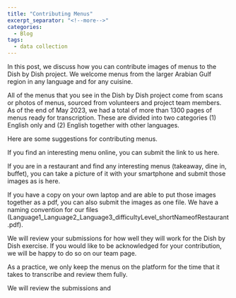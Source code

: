 ```yaml
---
title: "Contributing Menus"
excerpt_separator: "<!--more-->"
categories:
  - Blog
tags:
  - data collection
---
```


In this post, we discuss how you can contribute images of menus to the Dish by Dish project. We welcome menus from the larger Arabian Gulf region in any language and for any cuisine. 

All of the menus that you see in the Dish by Dish project come from scans or photos of menus, sourced from volunteers and project team members. As of the end of May 2023, we had a total of more than 1300 pages of menus ready for transcription. These are divided into two categories (1) English only and (2) English together with other languages. 

Here are some suggestions for contributing menus.  

If you find an interesting menu online, you can submit the link to us here. 

If you are in a restaurant and find any interesting menus (takeaway, dine in, buffet), you can take a picture of it with your smartphone and submit those images as is here. 

If you have a copy on your own laptop and are able to put those images together as a pdf, you can also submit the images as one file. We have a naming convention for our files (Language1_Language2_Language3_difficultyLevel_shortNameofRestaurant.pdf). 

We will review your submissions for how well they will work for the Dish by Dish exercise. If you would like to be acknowledged for your contribution, we will be happy to do so on our team page. 

As a practice, we only keep the menus on the platform for the time that it takes to transcribe and review them fully. 

We will review the submissions and 

